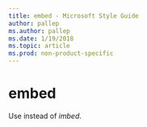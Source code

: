 ```yaml
---
title: embed - Microsoft Style Guide
author: pallep
ms.author: pallep
ms.date: 1/19/2018
ms.topic: article
ms.prod: non-product-specific
---
```


# embed

Use instead of *imbed*.
